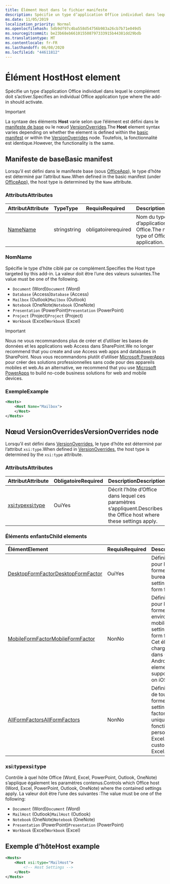 ```yaml
---
title: Élément Host dans le fichier manifeste
description: Spécifie un type d’application Office individuel dans lequel le complément doit s’activer.
ms.date: 11/05/2019
localization_priority: Normal
ms.openlocfilehash: 5db9df97c4ba558d54756b983a26cb7b71e049d5
ms.sourcegitcommit: be23b68eb661015508797333915b44381dd29bdb
ms.translationtype: MT
ms.contentlocale: fr-FR
ms.lasthandoff: 06/08/2020
ms.locfileid: "44611812"
---
```

# <a name="host-element"></a><span data-ttu-id="ac77b-103">Élément Host</span><span class="sxs-lookup"><span data-stu-id="ac77b-103">Host element</span></span>

<span data-ttu-id="ac77b-104">Spécifie un type d’application Office individuel dans lequel le complément doit s’activer.</span><span class="sxs-lookup"><span data-stu-id="ac77b-104">Specifies an individual Office application type where the add-in should activate.</span></span>

> [!IMPORTANT]
> <span data-ttu-id="ac77b-105">La syntaxe des éléments **Host** varie selon que l’élément est défini dans le [manifeste de base](#basic-manifest) ou le nœud [VersionOverrides](#versionoverrides-node).</span><span class="sxs-lookup"><span data-stu-id="ac77b-105">The **Host** element syntax varies depending on whether the element is defined within the [basic manifest](#basic-manifest) or within the [VersionOverrides](#versionoverrides-node) node.</span></span> <span data-ttu-id="ac77b-106">Toutefois, la fonctionnalité est identique.</span><span class="sxs-lookup"><span data-stu-id="ac77b-106">However, the functionality is the same.</span></span>  

## <a name="basic-manifest"></a><span data-ttu-id="ac77b-107">Manifeste de base</span><span class="sxs-lookup"><span data-stu-id="ac77b-107">Basic manifest</span></span>

<span data-ttu-id="ac77b-108">Lorsqu’il est défini dans le manifeste base (sous [OfficeApp](officeapp.md)), le type d’hôte est déterminé par l’attribut `Name`.</span><span class="sxs-lookup"><span data-stu-id="ac77b-108">When defined in the basic manifest (under [OfficeApp](officeapp.md)), the host type is determined by the `Name` attribute.</span></span>

### <a name="attributes"></a><span data-ttu-id="ac77b-109">Attributs</span><span class="sxs-lookup"><span data-stu-id="ac77b-109">Attributes</span></span>

| <span data-ttu-id="ac77b-110">Attribut</span><span class="sxs-lookup"><span data-stu-id="ac77b-110">Attribute</span></span>     | <span data-ttu-id="ac77b-111">Type</span><span class="sxs-lookup"><span data-stu-id="ac77b-111">Type</span></span>   | <span data-ttu-id="ac77b-112">Requis</span><span class="sxs-lookup"><span data-stu-id="ac77b-112">Required</span></span> | <span data-ttu-id="ac77b-113">Description</span><span class="sxs-lookup"><span data-stu-id="ac77b-113">Description</span></span>                                      |
|:--------------|:-------|:---------|:-------------------------------------------------|
| [<span data-ttu-id="ac77b-114">Name</span><span class="sxs-lookup"><span data-stu-id="ac77b-114">Name</span></span>](#name) | <span data-ttu-id="ac77b-115">string</span><span class="sxs-lookup"><span data-stu-id="ac77b-115">string</span></span> | <span data-ttu-id="ac77b-116">obligatoire</span><span class="sxs-lookup"><span data-stu-id="ac77b-116">required</span></span> | <span data-ttu-id="ac77b-117">Nom du type d’application hôte Office.</span><span class="sxs-lookup"><span data-stu-id="ac77b-117">The name of the type of Office host application.</span></span> |

### <a name="name"></a><span data-ttu-id="ac77b-118">Nom</span><span class="sxs-lookup"><span data-stu-id="ac77b-118">Name</span></span>

<span data-ttu-id="ac77b-119">Spécifie le type d’hôte ciblé par ce complément.</span><span class="sxs-lookup"><span data-stu-id="ac77b-119">Specifies the Host type targeted by this add-in.</span></span> <span data-ttu-id="ac77b-120">La valeur doit être l’une des valeurs suivantes.</span><span class="sxs-lookup"><span data-stu-id="ac77b-120">The value must be one of the following.</span></span>

- <span data-ttu-id="ac77b-121">`Document` (Word)</span><span class="sxs-lookup"><span data-stu-id="ac77b-121">`Document` (Word)</span></span>
- <span data-ttu-id="ac77b-122">`Database` (Access)</span><span class="sxs-lookup"><span data-stu-id="ac77b-122">`Database` (Access)</span></span>
- <span data-ttu-id="ac77b-123">`Mailbox` (Outlook)</span><span class="sxs-lookup"><span data-stu-id="ac77b-123">`Mailbox` (Outlook)</span></span>
- <span data-ttu-id="ac77b-124">`Notebook` (OneNote)</span><span class="sxs-lookup"><span data-stu-id="ac77b-124">`Notebook` (OneNote)</span></span>
- <span data-ttu-id="ac77b-125">`Presentation` (PowerPoint)</span><span class="sxs-lookup"><span data-stu-id="ac77b-125">`Presentation` (PowerPoint)</span></span>
- <span data-ttu-id="ac77b-126">`Project` (Project)</span><span class="sxs-lookup"><span data-stu-id="ac77b-126">`Project` (Project)</span></span>
- <span data-ttu-id="ac77b-127">`Workbook` (Excel)</span><span class="sxs-lookup"><span data-stu-id="ac77b-127">`Workbook` (Excel)</span></span>

> [!IMPORTANT]
> <span data-ttu-id="ac77b-128">Nous ne vous recommandons plus de créer et d’utiliser les bases de données et les applications web Access dans SharePoint.</span><span class="sxs-lookup"><span data-stu-id="ac77b-128">We no longer recommend that you create and use Access web apps and databases in SharePoint.</span></span> <span data-ttu-id="ac77b-129">Nous vous recommandons plutôt d’utiliser [Microsoft PowerApps](https://powerapps.microsoft.com/) pour créer des solutions professionnelles sans code pour des appareils mobiles et web.</span><span class="sxs-lookup"><span data-stu-id="ac77b-129">As an alternative, we recommend that you use [Microsoft PowerApps](https://powerapps.microsoft.com/) to build no-code business solutions for web and mobile devices.</span></span>

### <a name="example"></a><span data-ttu-id="ac77b-130">Exemple</span><span class="sxs-lookup"><span data-stu-id="ac77b-130">Example</span></span>

```xml
<Hosts>
    <Host Name="Mailbox">
    </Host>
</Hosts>
```

## <a name="versionoverrides-node"></a><span data-ttu-id="ac77b-131">Nœud VersionOverrides</span><span class="sxs-lookup"><span data-stu-id="ac77b-131">VersionOverrides node</span></span>

<span data-ttu-id="ac77b-132">Lorsqu’il est défini dans [VersionOverrides](versionoverrides.md), le type d’hôte est déterminé par l’attribut `xsi:type`.</span><span class="sxs-lookup"><span data-stu-id="ac77b-132">When defined in [VersionOverrides](versionoverrides.md), the host type is determined by the `xsi:type` attribute.</span></span>

### <a name="attributes"></a><span data-ttu-id="ac77b-133">Attributs</span><span class="sxs-lookup"><span data-stu-id="ac77b-133">Attributes</span></span>

|  <span data-ttu-id="ac77b-134">Attribut</span><span class="sxs-lookup"><span data-stu-id="ac77b-134">Attribute</span></span>  |  <span data-ttu-id="ac77b-135">Obligatoire</span><span class="sxs-lookup"><span data-stu-id="ac77b-135">Required</span></span>  |  <span data-ttu-id="ac77b-136">Description</span><span class="sxs-lookup"><span data-stu-id="ac77b-136">Description</span></span>  |
|:-----|:-----|:-----|
|  [<span data-ttu-id="ac77b-137">xsi:type</span><span class="sxs-lookup"><span data-stu-id="ac77b-137">xsi:type</span></span>](#xsitype)  |  <span data-ttu-id="ac77b-138">Oui</span><span class="sxs-lookup"><span data-stu-id="ac77b-138">Yes</span></span>  | <span data-ttu-id="ac77b-139">Décrit l’hôte d’Office dans lequel ces paramètres s’appliquent.</span><span class="sxs-lookup"><span data-stu-id="ac77b-139">Describes the Office host where these settings apply.</span></span>|

### <a name="child-elements"></a><span data-ttu-id="ac77b-140">Éléments enfants</span><span class="sxs-lookup"><span data-stu-id="ac77b-140">Child elements</span></span>

|  <span data-ttu-id="ac77b-141">Élément</span><span class="sxs-lookup"><span data-stu-id="ac77b-141">Element</span></span> |  <span data-ttu-id="ac77b-142">Requis</span><span class="sxs-lookup"><span data-stu-id="ac77b-142">Required</span></span>  |  <span data-ttu-id="ac77b-143">Description</span><span class="sxs-lookup"><span data-stu-id="ac77b-143">Description</span></span>  |
|:-----|:-----|:-----|
|  [<span data-ttu-id="ac77b-144">DesktopFormFactor</span><span class="sxs-lookup"><span data-stu-id="ac77b-144">DesktopFormFactor</span></span>](desktopformfactor.md)    |  <span data-ttu-id="ac77b-145">Oui</span><span class="sxs-lookup"><span data-stu-id="ac77b-145">Yes</span></span>   |  <span data-ttu-id="ac77b-146">Définit les paramètres pour le facteur de forme pour bureau.</span><span class="sxs-lookup"><span data-stu-id="ac77b-146">Defines the settings for the desktop form factor.</span></span> |
|  [<span data-ttu-id="ac77b-147">MobileFormFactor</span><span class="sxs-lookup"><span data-stu-id="ac77b-147">MobileFormFactor</span></span>](mobileformfactor.md)    |  <span data-ttu-id="ac77b-148">Non</span><span class="sxs-lookup"><span data-stu-id="ac77b-148">No</span></span>   |  <span data-ttu-id="ac77b-149">Définit les paramètres pour le facteur de forme pour environnement mobile.</span><span class="sxs-lookup"><span data-stu-id="ac77b-149">Defines the settings for the mobile form factor.</span></span> <span data-ttu-id="ac77b-150">**Remarque :** Cet élément est pris en charge uniquement dans Outlook sur iOS et Android.</span><span class="sxs-lookup"><span data-stu-id="ac77b-150">**Note:** This element is only supported in Outlook on iOS and Android.</span></span> |
|  [<span data-ttu-id="ac77b-151">AllFormFactors</span><span class="sxs-lookup"><span data-stu-id="ac77b-151">AllFormFactors</span></span>](allformfactors.md)    |  <span data-ttu-id="ac77b-152">Non</span><span class="sxs-lookup"><span data-stu-id="ac77b-152">No</span></span>   |  <span data-ttu-id="ac77b-153">Définit les paramètres de tous les facteurs de forme.</span><span class="sxs-lookup"><span data-stu-id="ac77b-153">Defines the settings for all form factors.</span></span> <span data-ttu-id="ac77b-154">Utilisé uniquement par des fonctions personnalisées dans Excel.</span><span class="sxs-lookup"><span data-stu-id="ac77b-154">Only used by custom functions in Excel.</span></span> |

### <a name="xsitype"></a><span data-ttu-id="ac77b-155">xsi:type</span><span class="sxs-lookup"><span data-stu-id="ac77b-155">xsi:type</span></span>

<span data-ttu-id="ac77b-156">Contrôle à quel hôte Office (Word, Excel, PowerPoint, Outlook, OneNote) s’applique également les paramètres contenus.</span><span class="sxs-lookup"><span data-stu-id="ac77b-156">Controls which Office host (Word, Excel, PowerPoint, Outlook, OneNote) where the contained settings apply.</span></span> <span data-ttu-id="ac77b-157">La valeur doit être l’une des suivantes :</span><span class="sxs-lookup"><span data-stu-id="ac77b-157">The value must be one of the following:</span></span>

- <span data-ttu-id="ac77b-158">`Document` (Word)</span><span class="sxs-lookup"><span data-stu-id="ac77b-158">`Document` (Word)</span></span>
- <span data-ttu-id="ac77b-159">`MailHost` (Outlook)</span><span class="sxs-lookup"><span data-stu-id="ac77b-159">`MailHost` (Outlook)</span></span>
- <span data-ttu-id="ac77b-160">`Notebook` (OneNote)</span><span class="sxs-lookup"><span data-stu-id="ac77b-160">`Notebook` (OneNote)</span></span>
- <span data-ttu-id="ac77b-161">`Presentation` (PowerPoint)</span><span class="sxs-lookup"><span data-stu-id="ac77b-161">`Presentation` (PowerPoint)</span></span>
- <span data-ttu-id="ac77b-162">`Workbook` (Excel)</span><span class="sxs-lookup"><span data-stu-id="ac77b-162">`Workbook` (Excel)</span></span>

## <a name="host-example"></a><span data-ttu-id="ac77b-163">Exemple d’hôte</span><span class="sxs-lookup"><span data-stu-id="ac77b-163">Host example</span></span>

```xml
<Hosts>
    <Host xsi:type="MailHost">
        <!-- Host Settings -->
    </Host>
</Hosts>
```
